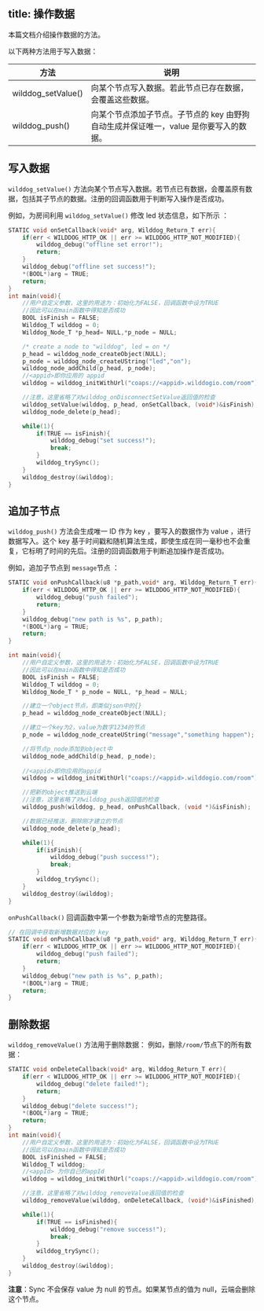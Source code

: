 title:  操作数据
---
本篇文档介绍操作数据的方法。

以下两种方法用于写入数据：

方法 |  说明 
----|------
wilddog_setValue() | 向某个节点写入数据。若此节点已存在数据，会覆盖这些数据。 
wilddog_push() | 向某个节点添加子节点。子节点的 key 由野狗自动生成并保证唯一，value 是你要写入的数据。
 

## 写入数据


`wilddog_setValue()` 方法向某个节点写入数据。若节点已有数据，会覆盖原有数据，包括其子节点的数据。注册的回调函数用于判断写入操作是否成功。

例如，为房间利用 `wilddog_setValue()` 修改 led 状态信息，如下所示 ：

```c
STATIC void onSetCallback(void* arg, Wilddog_Return_T err){
    if(err < WILDDOG_HTTP_OK || err >= WILDDOG_HTTP_NOT_MODIFIED){
        wilddog_debug("offline set error!");
        return;
    }
    wilddog_debug("offline set success!");
    *(BOOL*)arg = TRUE;
    return;
}
int main(void){
    //用户自定义参数，这里的用途为：初始化为FALSE，回调函数中设为TRUE
    //因此可以在main函数中得知是否成功
    BOOL isFinish = FALSE;
    Wilddog_T wilddog = 0;
    Wilddog_Node_T *p_head= NULL,*p_node = NULL;

    /* create a node to "wilddog", led = on */
    p_head = wilddog_node_createObject(NULL);
    p_node = wilddog_node_createUString("led","on");
    wilddog_node_addChild(p_head, p_node);
    //<appid>即你应用的 appid
    wilddog = wilddog_initWithUrl("coaps://<appid>.wilddogio.com/room");

    //注意，这里省略了对wilddog_onDisconnectSetValue返回值的检查
    wilddog_setValue(wilddog, p_head, onSetCallback, (void*)&isFinish);
    wilddog_node_delete(p_head);

    while(1){
        if(TRUE == isFinish){
            wilddog_debug("set success!");
            break;
        }
        wilddog_trySync();
    }
    wilddog_destroy(&wilddog);
}
```

## 追加子节点

`wilddog_push()` 方法会生成唯一 ID 作为 key ，要写入的数据作为 value ，进行数据写入。这个 key 基于时间戳和随机算法生成，即使生成在同一毫秒也不会重复，它标明了时间的先后。注册的回调函数用于判断追加操作是否成功。

例如，追加子节点到 `message`节点 ：

```c
STATIC void onPushCallback(u8 *p_path,void* arg, Wilddog_Return_T err){
    if(err < WILDDOG_HTTP_OK || err >= WILDDOG_HTTP_NOT_MODIFIED){
        wilddog_debug("push failed");
        return;
    }
    wilddog_debug("new path is %s", p_path);
    *(BOOL*)arg = TRUE;
    return;
}

int main(void){
    //用户自定义参数，这里的用途为：初始化为FALSE，回调函数中设为TRUE
    //因此可以在main函数中得知是否成功
    BOOL isFinish = FALSE;
    Wilddog_T wilddog = 0;
    Wilddog_Node_T * p_node = NULL, *p_head = NULL;

    //建立一个object节点，即类似json中的{}
    p_head = wilddog_node_createObject(NULL);

    //建立一个key为2，value为数字1234的节点
    p_node = wilddog_node_createUString("message","something happen");

    //将节点p_node添加到object中
    wilddog_node_addChild(p_head, p_node);
    
    //<appid>即你应用的appid
    wilddog = wilddog_initWithUrl("coaps://<appid>.wilddogio.com/room");

    //把新的object推送到云端
    //注意，这里省略了对wilddog_push返回值的检查
    wilddog_push(wilddog, p_head, onPushCallback, (void *)&isFinish);

    //数据已经推送，删除刚才建立的节点
    wilddog_node_delete(p_head);

    while(1){
        if(isFinish){
            wilddog_debug("push success!");
            break;
        }
        wilddog_trySync();
    }
    wilddog_destroy(&wilddog);
}
```

`onPushCallback()` 回调函数中第一个参数为新增节点的完整路径。

```c
// 在回调中获取新增数据对应的 key
STATIC void onPushCallback(u8 *p_path,void* arg, Wilddog_Return_T err){
    if(err < WILDDOG_HTTP_OK || err >= WILDDOG_HTTP_NOT_MODIFIED){
        wilddog_debug("push failed");
        return;
    }
    wilddog_debug("new path is %s", p_path);
    *(BOOL*)arg = TRUE;
    return;
}

```
## 删除数据

`wilddog_removeValue()` 方法用于删除数据：
例如，删除`/room/`节点下的所有数据：

```c
STATIC void onDeleteCallback(void* arg, Wilddog_Return_T err){
    if(err < WILDDOG_HTTP_OK || err >= WILDDOG_HTTP_NOT_MODIFIED){
        wilddog_debug("delete failed!");
        return;
    }
    wilddog_debug("delete success!");
    *(BOOL*)arg = TRUE;
    return;
}
int main(void){
    //用户自定义参数，这里的用途为：初始化为FALSE，回调函数中设为TRUE
    //因此可以在main函数中得知是否成功
    BOOL isFinished = FALSE;
    Wilddog_T wilddog;
    //<appId> 为你自己的appId
    wilddog = wilddog_initWithUrl("coaps://<appid>.wilddogio.com/room");

    //注意，这里省略了对wilddog_removeValue返回值的检查
    wilddog_removeValue(wilddog, onDeleteCallback, (void*)&isFinished);

    while(1){
        if(TRUE == isFinished){
            wilddog_debug("remove success!");
            break;
        }
        wilddog_trySync();
    }
    wilddog_destroy(&wilddog);
}
```

**注意**：Sync 不会保存 value 为 null 的节点。如果某节点的值为 null，云端会删除这个节点。

